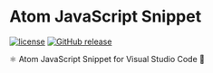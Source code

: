 # Atom JavaScript Snippet
[![license](https://img.shields.io/github/license/gluons/vscode-atom-javascript-snippet.svg?style=flat-square)](https://github.com/gluons/vscode-atom-javascript-snippet/blob/master/LICENSE)
[![GitHub release](https://img.shields.io/github/release/gluons/vscode-atom-javascript-snippet.svg?style=flat-square)](https://github.com/gluons/vscode-atom-javascript-snippet/releases)

⚛ Atom JavaScript Snippet for Visual Studio Code 📄
